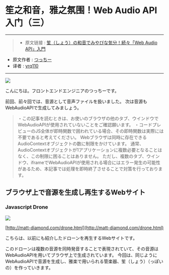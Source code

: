 # 笙之和音，雅之氛围！Web Audio API入门（三）

***

>* 原文链接 : [笙（しょう）の和音でみやびな気分！続々「Web Audio API」入門](https://liginc.co.jp/307261)
* 原文作者 : [つっちー](http://liginc.co.jp/member/member_detail?user=tsuchiya)
* 译者 : [yrq110](https://github.com/yrq110)

***

![](https://cdn.liginc.co.jp/wp-content/uploads/2016/09/147365738566254500_06-1310x874.jpg)


こんにちは。フロントエンドエンジニアのつっちーです。

前回、前々回では、音源として音声ファイルを扱いました。
次は音源もWebAudioAPIで生成してみましょう。

> ・この記事を読むときは、お使いのブラウザの他のタブ、ウインドウでWebAudioAPIが使用されていないことをご確認願います。
・コードプレビューのJS全体が即時関数で囲われている場合、その即時関数は実際には不要であると考えてください。
Webブラウザは同時に存在できるAudioContextオブジェクトの数に制限をかけています。
通常、AudioContextオブジェクトが1アプリケーションに複数必要となることはなく、この制限に困ることはありません。
ただし、複数のタブ、ウインドウ、iframeでWebAudioAPIが使用される場合にはエラー発生の可能性があるため、本記事では処理を即時終了させることで対策を行っております。

## ブラウザ上で音源を生成し再生するWebサイト

### Javascript Drone

![](https://cdn.liginc.co.jp/wp-content/uploads/2016/07/waa011.png)

[http://matt-diamond.com/drone.html](http://matt-diamond.com/drone.html)

こちらは、以前にも紹介したドローンを再生するWebサイトです。

このドローンは複数の音源を同時発音することで表現されていて、その音源はWebAudioAPIを用いてブラウザ上で生成されています。
今回は、同じようにWebAudioAPIで音源を生成し、雅楽で用いられる管楽器、笙（しょう）（っぽいの）を作っていきます。
